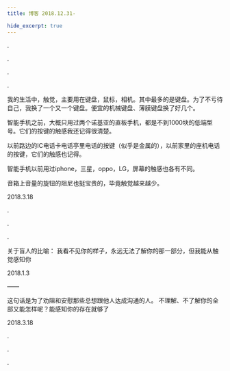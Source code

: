 ```yaml
---
title: 博客 2018.12.31-

hide_excerpt: true
---
```


.

<!--more-->

.

.

.

我的生活中，触觉，主要用在键盘，鼠标，相机。其中最多的是键盘。为了不亏待自己，我换了一个又一个键盘。便宜的机械键盘、薄膜键盘换了好几个。

智能手机之前，大概只用过两个诺基亚的直板手机，都是不到1000块的低端型号。它们的按键的触感我还记得很清楚。

以前路边的IC电话卡电话亭里电话的按键（似乎是金属的），以前家里的座机电话的按键，它们的触感也记得。

智能手机以前用过iphone，三星，oppo，LG，屏幕的触感也各有不同。

音箱上音量的旋钮的阻尼也挺宝贵的，毕竟触觉越来越少。

2018.3.18

.

.

.


关于盲人的比喻：
我看不见你的样子，永远无法了解你的那一部分，但我能从触觉感知你

2018.1.3

——

这句话是为了劝阻和安慰那些总想跟他人达成沟通的人。
不理解、不了解你的全部又能怎样呢？能感知你的存在就够了

2018.3.18

.

.

.
